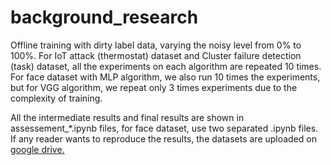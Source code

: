 # background_research
Offline training with dirty label data, varying the noisy level from 0% to 100%. For IoT attack (thermostat) dataset and Cluster failure detection (task) dataset, all the experiments on each algorithm are repeated 10 times. For face dataset with MLP algorithm, we also run 10 times the experiments, but for VGG algorithm, we repeat only 3 times experiments due to the complexity of training.

All the intermediate results and final results are shown in assessement_*.ipynb files, for face dataset, use two separated .ipynb files.
If any reader wants to reproduce the results, the datasets are uploaded on [google drive.](https://drive.google.com/file/d/1Y1eH5TAnoeaKF6FyoDcokIQh_YH6QfZC/view?usp=sharing)
